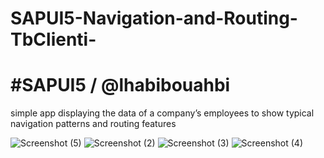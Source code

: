 # SAPUI5-Navigation-and-Routing-TbClienti-
# #SAPUI5 / @lhabibouahbi
simple app displaying the data of a company’s employees to show typical navigation patterns and routing features

![Screenshot (5)](https://user-images.githubusercontent.com/15705595/124242773-68940e00-db1d-11eb-8aa6-cd19da08dadd.png)
![Screenshot (2)](https://user-images.githubusercontent.com/15705595/124242776-692ca480-db1d-11eb-8094-8212810b89c5.png)
![Screenshot (3)](https://user-images.githubusercontent.com/15705595/124242779-692ca480-db1d-11eb-9a35-755090990012.png)
![Screenshot (4)](https://user-images.githubusercontent.com/15705595/124242780-69c53b00-db1d-11eb-9d0b-b8c880f27686.png)


